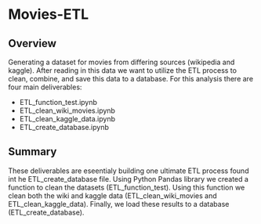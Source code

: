 # Movies-ETL

## Overview
Generating a dataset for movies from differing sources (wikipedia and kaggle). After reading in this data we want to utilize the ETL process to clean, combine, and save this data to a database. For this analysis there are four main deliverables:

 - ETL_function_test.ipynb
 - ETL_clean_wiki_movies.ipynb
 - ETL_clean_kaggle_data.ipynb
 - ETL_create_database.ipynb


## Summary
These deliverables are eseentialy building one ultimate ETL process found int he ETL_create_database file. Using Python Pandas library we created a function to clean the datasets (ETL_function_test). Using this function we clean both the wiki and kaggle data (ETL_clean_wiki_movies and ETL_clean_kaggle_data). Finally, we load these results to a database (ETL_create_database).